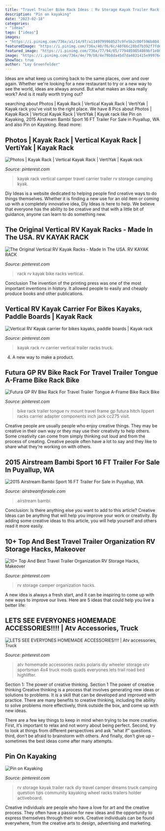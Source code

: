 ```yaml
---
title: "Travel Trailer Bike Rack Ideas : Rv Storage Kayak Trailer Rack Diy Travel Camper Dreams Truck Camping Question Tips Community Kayaking Wheel Racks Trailers Holder Activeboard"
description: "Pin on kayaking"
date: "2023-02-18"
categories:
- "ideas"
tags: ["ideas"]
images:
- "https://i.pinimg.com/736x/a1/14/97/a1149799960527c9fe5b2c00f596b804--rv-storage-camping-tips.jpg"
featuredImage: "https://i.pinimg.com/736x/40/f6/6c/40f66c28bd7b392f7fd635b46db90049--rv-bike-rack-kayak-rack-for-rv.jpg"
featured_image: "https://i.pinimg.com/736x/77/94/85/7794859854869bf1e808abc09cc77bca.jpg"
image: "https://i.pinimg.com/736x/4e/79/b8/4e79b8da45d7da4831415e99976e4d38.jpg"
ShowToc: true
author: "Loy Greenfelder"
---
```



Ideas are what keep us coming back to the same places, over and over again. Whether we're looking for a new restaurant to try or a new way to see the world, ideas are always around. But what makes an idea really work? And is it really worth trying out?

	

		
searching about Photos | Kayak Rack | Vertical Kayak Rack | VertiYak | Kayak rack you've visit to the right place. We have 8 Pics about Photos | Kayak Rack | Vertical Kayak Rack | VertiYak | Kayak rack like Pin on Kayaking, 2015 Airstream Bambi Sport 16 FT Trailer For Sale in Puyallup, WA and also Pin on Kayaking. Read more:
		
    
## Photos | Kayak Rack | Vertical Kayak Rack | VertiYak | Kayak Rack

<img loading=lazy src="https://i.pinimg.com/736x/4e/79/b8/4e79b8da45d7da4831415e99976e4d38.jpg" onerror="this.onerror=null;this.src='https://tse3.mm.bing.net/th?id=OIP.gVe7Ato0zXOXWZzUYYoKGgHaLx&amp;pid=15.1';" alt="Photos | Kayak Rack | Vertical Kayak Rack | VertiYak | Kayak rack">

_Source: pinterest.com_

>kayak rack vertical camper travel carrier trailer rv storage camping kyak. 

	

Diy Ideas is a website dedicated to helping people find creative ways to do things themselves. Whether it is finding a new use for an old item or coming up with a completely innovative idea, Diy Ideas is here to help. We believe that everyone has the ability to be creative and that with a little bit of guidance, anyone can learn to do something new.

    
## The Original Vertical RV Kayak Racks - Made In The USA. RV KAYAK RACK

<img loading=lazy src="https://i.pinimg.com/736x/40/f6/6c/40f66c28bd7b392f7fd635b46db90049--rv-bike-rack-kayak-rack-for-rv.jpg" onerror="this.onerror=null;this.src='https://tse3.mm.bing.net/th?id=OIP.0PD0I4wWp-HFrzbKxCNkVAHaLX&amp;pid=15.1';" alt="The Original Vertical RV Kayak Racks - Made In The USA. RV KAYAK RACK">

_Source: pinterest.com_

>rack rv kayak bike racks vertical. 

	

Conclusion
The invention of the printing press was one of the most important inventions in history. It allowed people to easily and cheaply produce books and other publications.

    
## Vertical RV Kayak Carrier For Bikes Kayaks, Paddle Boards | Kayak Rack

<img loading=lazy src="https://i.pinimg.com/736x/77/94/85/7794859854869bf1e808abc09cc77bca.jpg" onerror="this.onerror=null;this.src='https://tse3.mm.bing.net/th?id=OIP.NkGeAoWQY_bhVUF6QUI5HgHaFj&amp;pid=15.1';" alt="Vertical RV Kayak carrier for bikes kayaks, paddle boards | Kayak rack">

_Source: pinterest.com_

>kayak rack rv carrier vertical trailer racks truck. 

	

4. A new way to make a product.

    
## Futura GP RV Bike Rack For Travel Trailer Tongue A-Frame Bike Rack Bike

<img loading=lazy src="https://i.pinimg.com/736x/3b/c0/be/3bc0be7d6d099d21a73805a8e062d130.jpg" onerror="this.onerror=null;this.src='https://tse1.mm.bing.net/th?id=OIP.6nl96bz9sei-_XkuA4aNggHaG1&amp;pid=15.1';" alt="Futura GP RV Bike Rack For Travel Trailer Tongue A-Frame Bike Rack Bike">

_Source: pinterest.com_

>bike rack trailer tongue rv mount travel frame gp futura hitch lippert racks carrier adapter components inch jack cc275 visit. 

	

Creative people are usually people who enjoy creative things. They may be creative in their own way or they may use their creativity to help others. Some creativity can come from simply thinking out loud and from the process of creating. Creative people often have a lot to say and they like to share what they’re working on with others.

    
## 2015 Airstream Bambi Sport 16 FT Trailer For Sale In Puyallup, WA

<img loading=lazy src="https://www.airstreamforsale.com/wp-content/uploads/2017/05/Bathroom.jpg" onerror="this.onerror=null;this.src='https://tse1.mm.bing.net/th?id=OIP.lHl0ouT-PqcXVCeliYD4qgHaJ4&amp;pid=15.1';" alt="2015 Airstream Bambi Sport 16 FT Trailer For Sale in Puyallup, WA">

_Source: airstreamforsale.com_

>airstream bambi. 

	

Conclusion: Is there anything else you want to add to this article?
Creative Ideas can be anything that will help you improve your work or creativity. By adding some creative ideas to this article, you will help yourself and others read it more easily.

    
## 10+ Top And Best Travel Trailer Organization RV Storage Hacks, Makeover

<img loading=lazy src="https://i.pinimg.com/736x/12/c8/62/12c862c9bd5fbd0f313b8bd0cbefc204.jpg" onerror="this.onerror=null;this.src='https://tse1.mm.bing.net/th?id=OIP.TmV35fgZVEFYjn79L0DSMQHaJ1&amp;pid=15.1';" alt="10+ Top And Best Travel Trailer Organization RV Storage Hacks, Makeover">

_Source: pinterest.com_

>rv storage camper organization hacks. 

	

A new idea is always a fresh start, and it can be inspiring to come up with new ways to improve our lives. Here are 5 ideas that could help you live a better life: 

    
## LETS SEE EVERYONES HOMEMADE ACCESSORIES!!!! | Atv Accessories, Truck

<img loading=lazy src="https://i.pinimg.com/736x/41/f1/f9/41f1f96569f526fdcef25e823330bc58--atv-trail.jpg" onerror="this.onerror=null;this.src='https://tse1.mm.bing.net/th?id=OIP.PcSNQZqZ8HhmDr_h1npd3AHaFj&amp;pid=15.1';" alt="LETS SEE EVERYONES HOMEMADE ACCESSORIES!!!! | Atv accessories, Truck">

_Source: pinterest.com_

>atv homemade accessories racks polaris diy wheeler storage utv sportsman 4x4 truck mods quads everyones lets trail road bed highlifter. 

	

Section 1: The power of creative thinking.
Section 1 The power of creative thinking
Creative thinking is a process that involves generating new ideas or solutions to problems. It is a skill that can be developed and improved with practice. There are many benefits to creative thinking, including the ability to solve problems more effectively, think outside the box, and come up with new ideas.

There are a few key things to keep in mind when trying to be more creative. First, it’s important to relax and not worry about being perfect. Second, try to look at things from different perspectives and ask “what if” questions. third, don’t be afraid to brainstorm with others. And finally, don’t give up – sometimes the best ideas come after many attempts.

    
## Pin On Kayaking

<img loading=lazy src="https://i.pinimg.com/736x/a1/14/97/a1149799960527c9fe5b2c00f596b804--rv-storage-camping-tips.jpg" onerror="this.onerror=null;this.src='https://tse3.mm.bing.net/th?id=OIP.2N6JP2M3wM0mXIHxNcYnEgHaJ4&amp;pid=15.1';" alt="Pin on Kayaking">

_Source: pinterest.com_

>rv storage kayak trailer rack diy travel camper dreams truck camping question tips community kayaking wheel racks trailers holder activeboard. 

	

Creative individuals are people who have a love for art and the creative process. They often have a passion for new ideas and the opportunity to express themselves through their work. Creative individuals can be found everywhere, from the creative arts to design, advertising and marketing.

